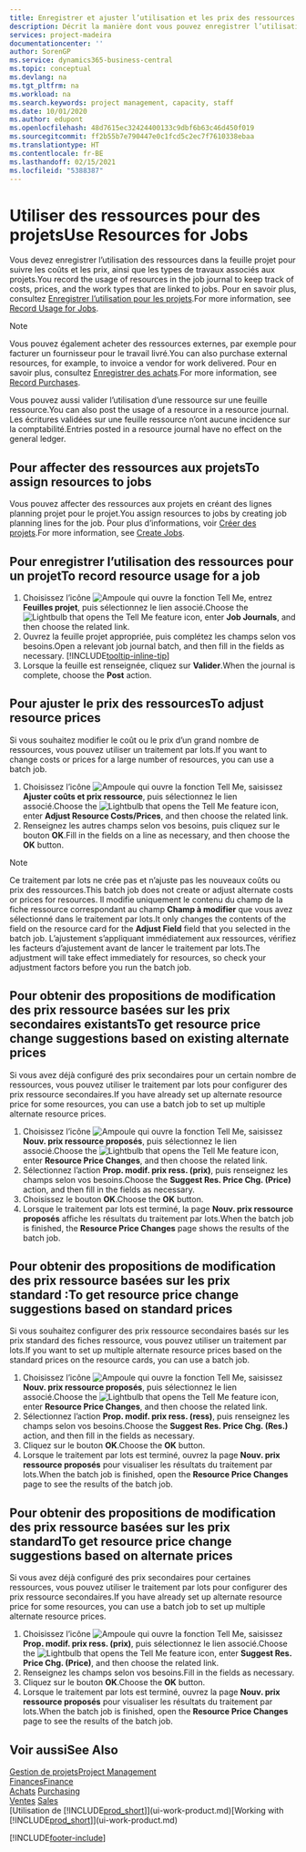 ```yaml
---
title: Enregistrer et ajuster l’utilisation et les prix des ressources| Microsoft Docs
description: Décrit la manière dont vous pouvez enregistrer l’utilisation ou la consommation ressource associée à un projet, de garder la trace et de gérer les coûts, les prix, ainsi que les types de travaux.
services: project-madeira
documentationcenter: ''
author: SorenGP
ms.service: dynamics365-business-central
ms.topic: conceptual
ms.devlang: na
ms.tgt_pltfrm: na
ms.workload: na
ms.search.keywords: project management, capacity, staff
ms.date: 10/01/2020
ms.author: edupont
ms.openlocfilehash: 48d7615ec32424400133c9dbf6b63c46d450f019
ms.sourcegitcommit: ff2b55b7e790447e0c1fcd5c2ec7f7610338ebaa
ms.translationtype: HT
ms.contentlocale: fr-BE
ms.lasthandoff: 02/15/2021
ms.locfileid: "5388387"
---
```

# <a name="use-resources-for-jobs"></a><span data-ttu-id="6d6e9-103">Utiliser des ressources pour des projets</span><span class="sxs-lookup"><span data-stu-id="6d6e9-103">Use Resources for Jobs</span></span>
<span data-ttu-id="6d6e9-104">Vous devez enregistrer l’utilisation des ressources dans la feuille projet pour suivre les coûts et les prix, ainsi que les types de travaux associés aux projets.</span><span class="sxs-lookup"><span data-stu-id="6d6e9-104">You record the usage of resources in the job journal to keep track of costs, prices, and the work types that are linked to jobs.</span></span> <span data-ttu-id="6d6e9-105">Pour en savoir plus, consultez [Enregistrer l’utilisation pour les projets](projects-how-record-job-usage.md).</span><span class="sxs-lookup"><span data-stu-id="6d6e9-105">For more information, see [Record Usage for Jobs](projects-how-record-job-usage.md).</span></span>

> [!NOTE]
> <span data-ttu-id="6d6e9-106">Vous pouvez également acheter des ressources externes, par exemple pour facturer un fournisseur pour le travail livré.</span><span class="sxs-lookup"><span data-stu-id="6d6e9-106">You can also purchase external resources, for example, to invoice a vendor for work delivered.</span></span> <span data-ttu-id="6d6e9-107">Pour en savoir plus, consultez [Enregistrer des achats](purchasing-how-record-purchases.md).</span><span class="sxs-lookup"><span data-stu-id="6d6e9-107">For more information, see [Record Purchases](purchasing-how-record-purchases.md).</span></span>

<span data-ttu-id="6d6e9-108">Vous pouvez aussi valider l’utilisation d’une ressource sur une feuille ressource.</span><span class="sxs-lookup"><span data-stu-id="6d6e9-108">You can also post the usage of a resource in a resource journal.</span></span> <span data-ttu-id="6d6e9-109">Les écritures validées sur une feuille ressource n’ont aucune incidence sur la comptabilité.</span><span class="sxs-lookup"><span data-stu-id="6d6e9-109">Entries posted in a resource journal have no effect on the general ledger.</span></span>

## <a name="to-assign-resources-to-jobs"></a><span data-ttu-id="6d6e9-110">Pour affecter des ressources aux projets</span><span class="sxs-lookup"><span data-stu-id="6d6e9-110">To assign resources to jobs</span></span>
<span data-ttu-id="6d6e9-111">Vous pouvez affecter des ressources aux projets en créant des lignes planning projet pour le projet.</span><span class="sxs-lookup"><span data-stu-id="6d6e9-111">You assign resources to jobs by creating job planning lines for the job.</span></span> <span data-ttu-id="6d6e9-112">Pour plus d’informations, voir [Créer des projets](projects-how-create-jobs.md).</span><span class="sxs-lookup"><span data-stu-id="6d6e9-112">For more information, see [Create Jobs](projects-how-create-jobs.md).</span></span>

## <a name="to-record-resource-usage-for-a-job"></a><span data-ttu-id="6d6e9-113">Pour enregistrer l’utilisation des ressources pour un projet</span><span class="sxs-lookup"><span data-stu-id="6d6e9-113">To record resource usage for a job</span></span>
1. <span data-ttu-id="6d6e9-114">Choisissez l’icône ![Ampoule qui ouvre la fonction Tell Me](media/ui-search/search_small.png "Dites-moi ce que vous voulez faire"), entrez **Feuilles projet**, puis sélectionnez le lien associé.</span><span class="sxs-lookup"><span data-stu-id="6d6e9-114">Choose the ![Lightbulb that opens the Tell Me feature](media/ui-search/search_small.png "Tell me what you want to do") icon, enter **Job Journals**, and then choose the related link.</span></span>
2. <span data-ttu-id="6d6e9-115">Ouvrez la feuille projet appropriée, puis complétez les champs selon vos besoins.</span><span class="sxs-lookup"><span data-stu-id="6d6e9-115">Open a relevant job journal batch, and then fill in the fields as necessary.</span></span> [!INCLUDE[tooltip-inline-tip](includes/tooltip-inline-tip_md.md)]
3. <span data-ttu-id="6d6e9-116">Lorsque la feuille est renseignée, cliquez sur **Valider**.</span><span class="sxs-lookup"><span data-stu-id="6d6e9-116">When the journal is complete, choose the **Post** action.</span></span>

## <a name="to-adjust-resource-prices"></a><span data-ttu-id="6d6e9-117">Pour ajuster le prix des ressources</span><span class="sxs-lookup"><span data-stu-id="6d6e9-117">To adjust resource prices</span></span>
<span data-ttu-id="6d6e9-118">Si vous souhaitez modifier le coût ou le prix d’un grand nombre de ressources, vous pouvez utiliser un traitement par lots.</span><span class="sxs-lookup"><span data-stu-id="6d6e9-118">If you want to change costs or prices for a large number of resources, you can use a batch job.</span></span>  

1. <span data-ttu-id="6d6e9-119">Choisissez l’icône ![Ampoule qui ouvre la fonction Tell Me](media/ui-search/search_small.png "Dites-moi ce que vous voulez faire"), saisissez **Ajuster coûts et prix ressource**, puis sélectionnez le lien associé.</span><span class="sxs-lookup"><span data-stu-id="6d6e9-119">Choose the ![Lightbulb that opens the Tell Me feature](media/ui-search/search_small.png "Tell me what you want to do") icon, enter **Adjust Resource Costs/Prices**, and then choose the related link.</span></span>
2. <span data-ttu-id="6d6e9-120">Renseignez les autres champs selon vos besoins, puis cliquez sur le bouton **OK**.</span><span class="sxs-lookup"><span data-stu-id="6d6e9-120">Fill in the fields on a line as necessary, and then choose the **OK** button.</span></span>

> [!NOTE]  
>   <span data-ttu-id="6d6e9-121">Ce traitement par lots ne crée pas et n’ajuste pas les nouveaux coûts ou prix des ressources.</span><span class="sxs-lookup"><span data-stu-id="6d6e9-121">This batch job does not create or adjust alternate costs or prices for resources.</span></span> <span data-ttu-id="6d6e9-122">Il modifie uniquement le contenu du champ de la fiche ressource correspondant au champ **Champ à modifier** que vous avez sélectionné dans le traitement par lots.</span><span class="sxs-lookup"><span data-stu-id="6d6e9-122">It only changes the contents of the field on the resource card for the **Adjust Field** field that you selected in the batch job.</span></span> <span data-ttu-id="6d6e9-123">L’ajustement s’appliquant immédiatement aux ressources, vérifiez les facteurs d’ajustement avant de lancer le traitement par lots.</span><span class="sxs-lookup"><span data-stu-id="6d6e9-123">The adjustment will take effect immediately for resources, so check your adjustment factors before you run the batch job.</span></span>

## <a name="to-get-resource-price-change-suggestions-based-on-existing-alternate-prices"></a><span data-ttu-id="6d6e9-124">Pour obtenir des propositions de modification des prix ressource basées sur les prix secondaires existants</span><span class="sxs-lookup"><span data-stu-id="6d6e9-124">To get resource price change suggestions based on existing alternate prices</span></span>
<span data-ttu-id="6d6e9-125">Si vous avez déjà configuré des prix secondaires pour un certain nombre de ressources, vous pouvez utiliser le traitement par lots pour configurer des prix ressource secondaires.</span><span class="sxs-lookup"><span data-stu-id="6d6e9-125">If you have already set up alternate resource price for some resources, you can use a batch job to set up multiple alternate resource prices.</span></span>

1. <span data-ttu-id="6d6e9-126">Choisissez l’icône ![Ampoule qui ouvre la fonction Tell Me](media/ui-search/search_small.png "Dites-moi ce que vous voulez faire"), saisissez **Nouv. prix ressource proposés**, puis sélectionnez le lien associé.</span><span class="sxs-lookup"><span data-stu-id="6d6e9-126">Choose the ![Lightbulb that opens the Tell Me feature](media/ui-search/search_small.png "Tell me what you want to do") icon, enter **Resource Price Changes**, and then choose the related link.</span></span>
2. <span data-ttu-id="6d6e9-127">Sélectionnez l’action **Prop. modif. prix ress. (prix)**, puis renseignez les champs selon vos besoins.</span><span class="sxs-lookup"><span data-stu-id="6d6e9-127">Choose the **Suggest Res. Price Chg. (Price)** action, and then fill in the fields as necessary.</span></span>
3. <span data-ttu-id="6d6e9-128">Choisissez le bouton **OK**.</span><span class="sxs-lookup"><span data-stu-id="6d6e9-128">Choose the **OK** button.</span></span>  
4. <span data-ttu-id="6d6e9-129">Lorsque le traitement par lots est terminé, la page **Nouv. prix ressource proposés** affiche les résultats du traitement par lots.</span><span class="sxs-lookup"><span data-stu-id="6d6e9-129">When the batch job is finished, the **Resource Price Changes** page shows the results of the batch job.</span></span>

## <a name="to-get-resource-price-change-suggestions-based-on-standard-prices"></a><span data-ttu-id="6d6e9-130">Pour obtenir des propositions de modification des prix ressource basées sur les prix standard :</span><span class="sxs-lookup"><span data-stu-id="6d6e9-130">To get resource price change suggestions based on standard prices</span></span>
<span data-ttu-id="6d6e9-131">Si vous souhaitez configurer des prix ressource secondaires basés sur les prix standard des fiches ressource, vous pouvez utiliser un traitement par lots.</span><span class="sxs-lookup"><span data-stu-id="6d6e9-131">If you want to set up multiple alternate resource prices based on the standard prices on the resource cards, you can use a batch job.</span></span>  

1. <span data-ttu-id="6d6e9-132">Choisissez l’icône ![Ampoule qui ouvre la fonction Tell Me](media/ui-search/search_small.png "Dites-moi ce que vous voulez faire"), saisissez **Nouv. prix ressource proposés**, puis sélectionnez le lien associé.</span><span class="sxs-lookup"><span data-stu-id="6d6e9-132">Choose the ![Lightbulb that opens the Tell Me feature](media/ui-search/search_small.png "Tell me what you want to do") icon, enter **Resource Price Changes**, and then choose the related link.</span></span>
2. <span data-ttu-id="6d6e9-133">Sélectionnez l’action **Prop. modif. prix ress. (ress)**, puis renseignez les champs selon vos besoins.</span><span class="sxs-lookup"><span data-stu-id="6d6e9-133">Choose the **Suggest Res. Price Chg. (Res.)** action, and then fill in the fields as necessary.</span></span>  
3. <span data-ttu-id="6d6e9-134">Cliquez sur le bouton **OK**.</span><span class="sxs-lookup"><span data-stu-id="6d6e9-134">Choose the **OK** button.</span></span>  
4. <span data-ttu-id="6d6e9-135">Lorsque le traitement par lots est terminé, ouvrez la page **Nouv. prix ressource proposés** pour visualiser les résultats du traitement par lots.</span><span class="sxs-lookup"><span data-stu-id="6d6e9-135">When the batch job is finished, open the **Resource Price Changes** page to see the results of the batch job.</span></span>

## <a name="to-get-resource-price-change-suggestions-based-on-alternate-prices"></a><span data-ttu-id="6d6e9-136">Pour obtenir des propositions de modification des prix ressource basées sur les prix standard</span><span class="sxs-lookup"><span data-stu-id="6d6e9-136">To get resource price change suggestions based on alternate prices</span></span>
<span data-ttu-id="6d6e9-137">Si vous avez déjà configuré des prix secondaires pour certaines ressources, vous pouvez utiliser le traitement par lots pour configurer des prix ressource secondaires.</span><span class="sxs-lookup"><span data-stu-id="6d6e9-137">If you have already set up alternate resource price for some resources, you can use a batch job to set up multiple alternate resource prices.</span></span>

1. <span data-ttu-id="6d6e9-138">Choisissez l’icône ![Ampoule qui ouvre la fonction Tell Me](media/ui-search/search_small.png "Dites-moi ce que vous voulez faire"), saisissez **Prop. modif. prix ress. (prix)**, puis sélectionnez le lien associé.</span><span class="sxs-lookup"><span data-stu-id="6d6e9-138">Choose the ![Lightbulb that opens the Tell Me feature](media/ui-search/search_small.png "Tell me what you want to do") icon, enter **Suggest Res. Price Chg. (Price)**, and then choose the related link.</span></span>  
2. <span data-ttu-id="6d6e9-139">Renseignez les champs selon vos besoins.</span><span class="sxs-lookup"><span data-stu-id="6d6e9-139">Fill in the fields as necessary.</span></span>
3. <span data-ttu-id="6d6e9-140">Cliquez sur le bouton **OK**.</span><span class="sxs-lookup"><span data-stu-id="6d6e9-140">Choose the **OK** button.</span></span>  
4. <span data-ttu-id="6d6e9-141">Lorsque le traitement par lots est terminé, ouvrez la page **Nouv. prix ressource proposés** pour visualiser les résultats du traitement par lots.</span><span class="sxs-lookup"><span data-stu-id="6d6e9-141">When the batch job is finished, open the **Resource Price Changes** page to see the results of the batch job.</span></span>

## <a name="see-also"></a><span data-ttu-id="6d6e9-142">Voir aussi</span><span class="sxs-lookup"><span data-stu-id="6d6e9-142">See Also</span></span>
[<span data-ttu-id="6d6e9-143">Gestion de projets</span><span class="sxs-lookup"><span data-stu-id="6d6e9-143">Project Management</span></span>](projects-manage-projects.md)  
[<span data-ttu-id="6d6e9-144">Finances</span><span class="sxs-lookup"><span data-stu-id="6d6e9-144">Finance</span></span>](finance.md)  
<span data-ttu-id="6d6e9-145">[Achats](purchasing-manage-purchasing.md)       </span><span class="sxs-lookup"><span data-stu-id="6d6e9-145">[Purchasing](purchasing-manage-purchasing.md)       </span></span>  
<span data-ttu-id="6d6e9-146">[Ventes](sales-manage-sales.md)   </span><span class="sxs-lookup"><span data-stu-id="6d6e9-146">[Sales](sales-manage-sales.md)   </span></span>  
<span data-ttu-id="6d6e9-147">[Utilisation de [!INCLUDE[prod_short](includes/prod_short.md)]](ui-work-product.md)</span><span class="sxs-lookup"><span data-stu-id="6d6e9-147">[Working with [!INCLUDE[prod_short](includes/prod_short.md)]](ui-work-product.md)</span></span>  


[!INCLUDE[footer-include](includes/footer-banner.md)]